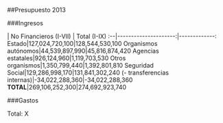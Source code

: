 ##Presupuesto 2013

###Ingresos

 | No Financieros (I-VII) | Total (I-IX)
:--|---------------------:|-------------:
Estado|127,024,720,100|128,544,530,100
Organismos autónomos|44,539,897,990|45,816,874,420
Agencias estatales|926,124,960|1,119,703,530
Otros organismos|1,350,799,440|1,392,801,810
Seguridad Social|129,286,998,170|131,841,302,240
(- transferencias internas)|-34,022,288,360|-34,022,288,360
**TOTAL**|269,106,252,300|274,692,923,740

###Gastos

Total: X
